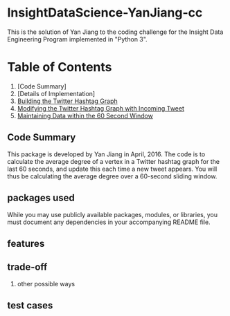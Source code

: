 # InsightDataScience-YanJiang-cc

This is the solution of Yan Jiang to the coding challenge for the Insight Data Engineering Program implemented in "Python 3".

# Table of Contents
1. [Code Summary]
2. [Details of Implementation]
3. [Building the Twitter Hashtag Graph](README.md#building-the-twitter-hashtag-graph)
4. [Modifying the Twitter Hashtag Graph with Incoming Tweet](README.md#modifying-the-twitter-hashtag-graph-with-incoming-tweet)
5. [Maintaining Data within the 60 Second Window](README.md#maintaining-data-within-the-60-second-window)


## Code Summary
This package is developed by Yan Jiang in April, 2016. 
The code is to calculate the average degree of a vertex in a Twitter hashtag graph for the last 60 seconds, and update this each time a new tweet appears. You will thus be calculating the average degree over a 60-second sliding window.

## packages used
While you may use publicly available packages, 
modules, or libraries, you must document any dependencies in your accompanying README file.

## features 


## trade-off
1. other possible ways

## test cases
 

